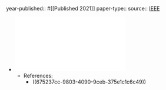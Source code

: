 year-published:: #[[Published 2021]] 
paper-type:: 
source:: [IEEE](https://ieeexplore.ieee.org/document/9582812)

- ![DeepDeSpy: A Deep Learning-Based Wireless Spy Camera Detection System](../assets/DeepDeSpy_A_Deep_Learning-Based_Wireless_Spy_Camera_Detection_System_1733447797731_0.pdf)
	- References:
		- ((675237cc-9803-4090-9ceb-375e1c1c6c49))